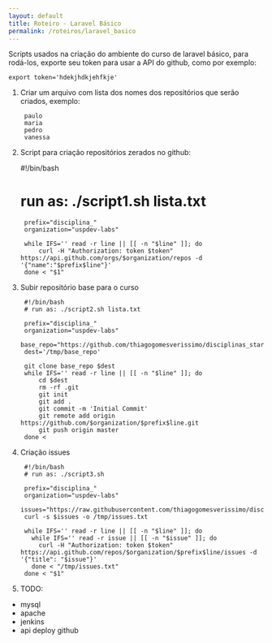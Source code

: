 ```yaml
---
layout: default
title: Roteiro - Laravel Básico
permalink: /roteiros/laravel_basico
---
```


Scripts usados na criação do ambiente do curso de laravel básico, para rodá-los,
exporte seu token para usar a API do github, como por exemplo:

    export token='hdekjhdkjehfkje'

1. Criar um arquivo com lista dos nomes dos repositórios que serão criados, exemplo:

        paulo
        maria
        pedro
        vanessa

2. Script para criação repositórios zerados no github:

    #!/bin/bash
    # run as: ./script1.sh lista.txt

        prefix="disciplina_"
        organization="uspdev-labs"

        while IFS='' read -r line || [[ -n "$line" ]]; do
            curl -H "Authorization: token $token" https://api.github.com/orgs/$organization/repos -d '{"name":"$prefix$line"}'
        done < "$1"

2. Subir repositório base para o curso

        #!/bin/bash
        # run as: ./script2.sh lista.txt

        prefix="disciplina_"
        organization="uspdev-labs"
        base_repo="https://github.com/thiagogomesverissimo/disciplinas_start"
        dest='/tmp/base_repo'

        git clone base_repo $dest
        while IFS='' read -r line || [[ -n "$line" ]]; do
            cd $dest
            rm -rf .git
            git init 
            git add .
            git commit -m 'Initial Commit'
            git remote add origin https://github.com/$organization/$prefix$line.git
            git push origin master
        done <

3. Criação issues

        #!/bin/bash
        # run as: ./script3.sh

        prefix="disciplina_"
        organization="uspdev-labs"
        issues="https://raw.githubusercontent.com/thiagogomesverissimo/disciplinas_start/master/issues.txt"
        curl -s $issues -o /tmp/issues.txt

        while IFS='' read -r line || [[ -n "$line" ]]; do
          while IFS='' read -r issue || [[ -n "$issue" ]]; do
            curl -H "Authorization: token $token" https://api.github.com/repos/$organization/$prefix$line/issues -d '{"title": "$issue"}'
          done < "/tmp/issues.txt"
        done < "$1"

4. TODO:

 - mysql
 - apache
 - jenkins
 - api deploy github


